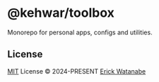 # @kehwar/toolbox

Monorepo for personal apps, configs and utilities.

## License

[MIT](./LICENSE) License © 2024-PRESENT [Erick Watanabe](https://github.com/kehwar)
